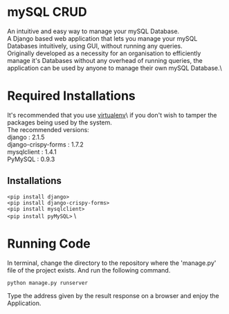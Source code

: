 # mySQL CRUD

An intuitive and easy way to manage your mySQL Database.\
A Django based web application that lets you manage your mySQL Databases intuitively, using GUI, without running any queries. \
Originally developed as a necessity for an organisation to efficiently manage it's Databases without any overhead of running
queries, the application can be used by anyone to manage their own mySQL Database.\

# Required Installations
It's recommended that you use [virtualenv](https://docs.python-guide.org/dev/virtualenvs/)\ if you don't wish to tamper the
packages being used by the system.\
The recommended versions: \
django : 2.1.5 \
django-crispy-forms : 1.7.2 \
mysqlclient : 1.4.1 \
PyMySQL : 0.9.3 

## Installations 

`<pip install django>` \
`<pip install django-crispy-forms>` \
`<pip install mysqlclient>` \
`<pip install pyMySQL>`  \

# Running Code
In terminal, change the directory to the repository where the 'manage.py' file of the project exists. And run the following
command.

`python manage.py runserver`

Type the address given by the result response on a browser and enjoy the Application.
